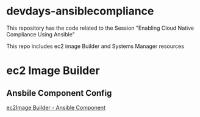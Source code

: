 # devdays-ansiblecompliance
This repository has the code related to the Session "Enabling Cloud Native Compliance Using Ansible"


This repo includes ec2 image Builder and Systems Manager resources

# ec2 Image Builder

## Ansbile Component Config
[ec2Image Builder - Ansible Component](ec2imagebuilder)
